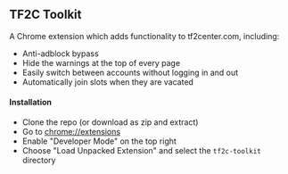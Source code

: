 ## TF2C Toolkit ##

A Chrome extension which adds functionality to tf2center.com, including:

- Anti-adblock bypass
- Hide the warnings at the top of every page
- Easily switch between accounts without logging in and out
- Automatically join slots when they are vacated


#### Installation ####

- Clone the repo (or download as zip and extract)
- Go to [chrome://extensions](chrome://extensions)
- Enable "Developer Mode" on the top right
- Choose "Load Unpacked Extension" and select the `tf2c-toolkit` directory